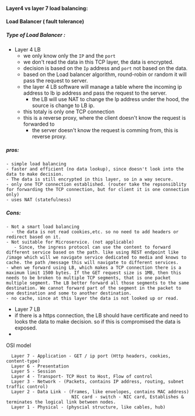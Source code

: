 #### Layer4 vs layer 7 load balancing:

#### Load Balancer ( fault tolerance)

##### Type of Load Balancer :
  - Layer 4 LB
      - we only know only the `IP` and the `port`
      - we don't read the data in this TCP layer, the data is encrypted.
      - decision is based on the `Ip` address and `port` not based on the data.
      - based on the Load balancer algorithm, round-robin or random it will pass the request to server.
      - the layer 4 LB software will manage a table where the incoming ip address to lb ip address and pass the request to the server.
         - the LB will use NAT to change the Ip address under the hood, the source is change to LB ip. 
      - this totaly is only one TCP connection
      - this is a reverse proxy, where the client doesn't know the request is forwarded to
        - the server doesn't know the request is comming from, this is reverse proxy.

  ##### pros:
    - simple load balancing
    - faster and efficient (no data lookup), since doesn't look into the data to make decision.
    - The data is still encrypted in this layer, so in a way secure.
    - only one TCP connection established. (router take the repsonsiblity for forwarding the TCP connection, but for client it is one connection only)
    - uses NAT (statefulness)
  
  ##### Cons:
    - Not a smart load balancing
      - the data is not read cookies,etc. so no need to add headers or redirect based on it.
    - Not suitable for Microservice. (not applicable)
       - Since, the ingress protocol can use the content to forward different service based on the path. like using REST endpoint like /image which will we navigate service dedicated to media and knows to cache. the path /message this will navigate to different services.
    - when we forward using LB, which makes a TCP connection there is a maximum limit 1500 bytes. If the GET request size is 1MB, then this needs to be broken to multiple TCP segments, that is one packet multiple segment. The LB better forward all those segments to the same destination. We cannot forward part of the segment in the packet to one destination and some to another destination.
    - no cache, since at this layer the data is not looked up or read.
      
  - Layer 7 LB
   - if there is a https connection, the LB should have certificate and need to looks the data to make decision. so if this is compromised the data is exposed.
   -
   
OSI model 
```
  Layer 7 - Application - GET / ip port (Http headers, cookies, content-type)
  Layer 6 - Presentation
  Layer 5 - Session
  Layer 4 - Transport- TCP Host to Host, Flow of control
  Layer 3 - Network - (Packets, contains IP address, routing, subnet traffic control)
  Layer 2 - Data Link - (Frames, like envelopes, contains MAC address)
                         NIC card - switch - NIC card, Establishes & terminates the logical link between nodes.
  Layer 1 - Physical - (physcial structure, like cables, hub)
```


